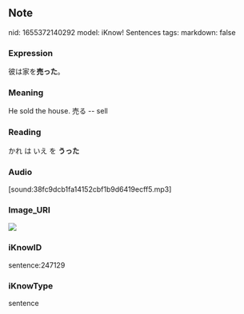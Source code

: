 ## Note
nid: 1655372140292
model: iKnow! Sentences
tags: 
markdown: false

### Expression
彼は家を<b>売った</b>。

### Meaning
He sold the house.
売る -- sell

### Reading
かれ は いえ を <b>うった</b>

### Audio
[sound:38fc9dcb1fa14152cbf1b9d6419ecff5.mp3]

### Image_URI
<img src="e5797eb462b867d64e20a7df8c754047.jpg">

### iKnowID
sentence:247129

### iKnowType
sentence
